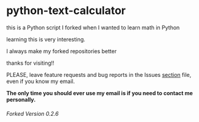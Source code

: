 # python-text-calculator


this is a Python script I forked when I wanted to learn math in Python

learning this is very interesting. 

I always make my forked repositories better

thanks for visiting!! 


PLEASE, leave feature requests and bug reports in the Issues [section](https://github.com/thetechrobo/python-text-calculator/issues) file, even if you know my email. 

**The only time you should ever use my email is if you need to contact me personally.**


###### Forked Version 0.2.6
